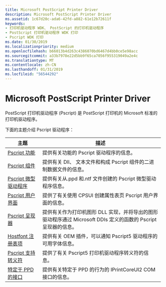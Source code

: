 ```yaml
---
title: Microsoft PostScript Printer Driver
description: Microsoft PostScript Printer Driver
ms.assetid: 1c67d20c-ada6-42fd-a882-61e12b72611f
keywords:
- 打印机驱动程序 WDK、 PostScript 的打印机驱动程序
- PostScript 打印机驱动程序 WDK 打印
- Pscript WDK 打印
ms.date: 01/30/2019
ms.localizationpriority: medium
ms.openlocfilehash: b66013b4d263c4386070bd6467d4bb0ce5e98acc
ms.sourcegitcommit: a33b7978e22d5bb9f65ca7056f955319049a2e4c
ms.translationtype: MT
ms.contentlocale: zh-CN
ms.lasthandoff: 01/31/2019
ms.locfileid: "56544292"
---
```

# <a name="microsoft-postscript-printer-driver"></a>Microsoft PostScript Printer Driver

PostScript 打印机驱动程序 (Pscript) 是 PostScript 打印机的 Microsoft 标准的打印机驱动程序。

下面的主题介绍 Pscript 驱动程序：

| 主题 | 描述 |
| --- | --- |
| [Pscript 功能](pscript-capabilities.md) | 提供有关功能的 Pscript 驱动程序的信息。 |
| [Pscript 组件](pscript-components.md) | 提供有关 Dll、 文本文件和构成 Pscript 组件的二进制数据文件的信息。 |
| [Pscript 微型驱动程序](pscript-minidrivers.md)  | 提供有关从.ppd 和.ntf 文件创建的 Pscript 微型驱动程序信息。 |
| [Pscript 用户界面](pscript-user-interface.md)  | 提供了有关使用 CPSUI 创建属性表页 Pscript 用户界面的信息。 |
| [Pscript 呈现器](pscript-renderer.md)  | 提供有关作为打印机图形 DLL 实现，并将导出的图形驱动程序通过 Microsoft DDIs 定义的函数的 Pscript 呈现器的信息。 |
| [Hostfont 注册表项](hostfont-registry-entries.md)  | 提供有关 OEM 插件，可以通知 Pscript5 驱动程序的可用字体信息。 |
| [Pscript 支持转义符](pscript-supported-escapes.md)  | 提供了有关 Pscript5 打印机驱动程序转义符的信息。 |
| [特定于 PPD 的接口](ppd-specific-interface.md) | 提供有关特定于 PPD 的行为的 IPrintCoreUI2 COM 接口的信息。 |
